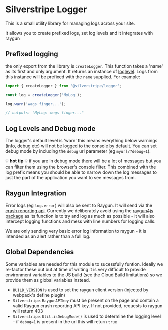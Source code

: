 # Silverstripe Logger

This is a small utility library for managing logs across your site.

It allows you to create prefixed logs, set log levels and it integrates with raygun

## Prefixed logging

the only export from the library is `createLogger`. This function takes a 'name' as its first and only argument. It returns an instance of [loglevel](https://github.com/pimterry/loglevel). Logs from this instance will be prefixed with the `name` supplied. For example:

```Javascript
import { createLogger } from '@silverstripe/logger';

const log = createLogger('MyLog');

log.warn('wags finger...');

// outputs: "MyLog: wags finger..."
```

## Log Levels and Debug mode

The logger's default level is 'warn' this means everything below warnings (info, debug etc) will not be logged to the console by default. You can set debug mode by including the `debug` url parameter (eg `myurl/?debug=1`).

💡 **hot tip** 💡 if you are in debug mode there will be a lot of messages but you can filter them using the browser's console filter. This combined with the log prefix means you should be able to narrow down the log messages to just the part of the application you want to see messages from.

## Raygun Integration

Error logs (eg `log.error`) will also be sent to Raygun. It will send via the [crash reporting api](https://raygun.com/documentation/product-guides/crash-reporting/api/). Currently we deliberately avoid using the [raygun4js package](https://github.com/MindscapeHQ/raygun4js) as its function is to try and log as much as possible - it will also intercept logging functions and mess with line numbers for logging calls.

We are only sending very basic error log information to raygun - it is intended as an alert rather than a full log.

## Global Dependencies

Some variables are needed for this module to sucessfully funtion. Ideally we re-factor these out but at time of writing it is very difficult to provide environment variables to the JS build (see the Cloud Build limitations) so we provide them as global variables instead.

- `BUILD_VERSION` is used to set the raygun client version (injected by webpack's define plugin)
- `Silverstripe.RaygunAPIkey` must be present on the page and contain a valid Raygun crash reporting API key. If not provided, requests to raygun will return 403
- `Silverstripe.Util.isDebugMode()` is used to determine the logging level - if `debug=1` is present in the url this will return `true`
